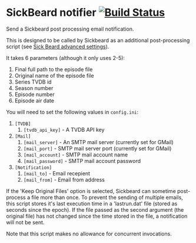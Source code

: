 SickBeard notifier [![Build Status](https://secure.travis-ci.org/cleggatt/sbnotify.png)](http://travis-ci.org/cleggatt/sbnotify)
========

Send a Sickbeard post processing email notification.

This is designed to be called by Sickbeard as an additional post-processing script (see
[Sick Beard advanced settings](https://code.google.com/p/sickbeard/wiki/AdvancedSettings)).

It takes 6 parameters (although it only uses 2-5):

 1. Final full path to the episode file
 2. Original name of the episode file
 3. Series TVDB id
 4. Season number
 5. Episode number
 6. Episode air date

You will need to set the following values in `config.ini`:

 1. `[TVDB]`
    1. `[tvdb_api_key]` - A TVDB API key
 2. `[Mail]`
    1. `[mail_server]` - An SMTP mail server (currently set for GMail)
    2. `[mail_port]` - SMTP mail server port (currently set for GMail)
    3. `[mail_account]` - SMTP mail account name
    4. `[mail_password]` - SMTP mail account password
 3. `[Notification]`
    1. `[mail_to]` - Email recepient
    2. `[mail_from]` - Email from address

If the 'Keep Original Files' option is selected, Sickbeard can sometime post-process a file more than once. To prevent
the sending of multiple emails, this script stores it's last execution time in a 'lastrun.dat' file (stored as
seconds since the epoch). If the file passed as the second argument (the original file) has not changed since the time
stored in the file, a notification will not be sent.

Note that this script makes no allowance for concurrent invocations.